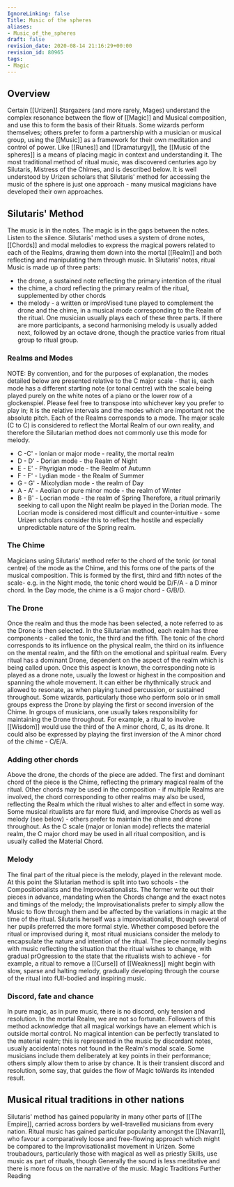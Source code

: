 ```yaml
---
IgnoreLinking: false
Title: Music of the spheres
aliases:
- Music_of_the_spheres
draft: false
revision_date: 2020-08-14 21:16:29+00:00
revision_id: 80965
tags:
- Magic
---
```


## Overview
Certain [[Urizen]] Stargazers (and more rarely, Mages) understand the complex resonance between the flow of [[Magic]] and Musical composition, and use this to form the basis of their Rituals. Some wizards perform themselves; others prefer to form a partnership with a musician or musical group, using the [[Music]] as a framework for their own meditation and control of power.
Like [[Runes]] and [[Dramaturgy]], the [[Music of the spheres]] is a means of placing magic in context and understanding it. The most traditional method of ritual music, was discovered centuries ago by Silutaris, Mistress of the Chimes, and is described below. It is well understood by Urizen scholars that Silutaris' method for accessing the music of the sphere is just one approach - many musical magicians have developed their own approaches.
## Silutaris' Method
The music is in the notes. The magic is in the gaps between the notes. Listen to the silence.
Silutaris' method uses a system of drone notes, [[Chords]] and modal melodies to express the magical powers related to each of the Realms, drawing them down into the mortal [[Realm]] and both reflecting and manipulating them through music. In Silutaris' notes, ritual Music is made up of three parts: 
* the drone, a sustained note reflecting the primary intention of the ritual
* the chime, a chord reflecting the primary realm of the ritual, supplemented by other chords
* the melody - a written or improVised tune played to complement the drone and the chime, in a musical mode corresponding to the Realm of the ritual.
One musician usually plays each of these three parts. If there are more participants, a second harmonising melody is usually added next, followed by an octave drone, though the practice varies from ritual group to ritual group. 
### Realms and Modes
NOTE: By convention, and for the purposes of explanation, the modes detailed below are presented relative to the C major scale - that is, each mode has a different starting note (or tonal centre) with the scale being played purely on the white notes of a piano or the lower row of a glockenspiel. Please feel free to transpose into whichever key you prefer to play in; it is the relative intervals and the modes which are important not the absolute pitch.
Each of the Realms corresponds to a mode. The major scale (C to C) is considered to reflect the Mortal Realm of our own reality, and therefore the Silutarian method does not commonly use this mode for melody.
* C -C' - Ionian or major mode - reality, the mortal realm
* D - D' - Dorian mode - the Realm of Night
* E - E' - Phyrigian mode - the Realm of Autumn
* F - F' - Lydian mode - the Realm of Summer
* G - G' - Mixolydian mode - the realm of Day
* A - A' - Aeolian or pure minor mode - the realm of Winter
* B - B' - Locrian mode - the realm of Spring
Therefore, a ritual primarily seeking to call upon the Night realm be played in the Dorian mode. The Locrian mode is considered most difficult and counter-intuitive - some Urizen scholars consider this to reflect the hostile and especially unpredictable nature of the Spring realm.
### The Chime
Magicians using Silutaris' method refer to the chord of the tonic (or tonal centre) of the mode as the Chime, and this forms one of the parts of the musical composition. This is formed by the first, third and fifth notes of the scale- e.g. in the Night mode, the tonic chord would be D/F/A - a D minor chord. In the Day mode, the chime is a G major chord - G/B/D.
### The Drone
Once the realm and thus the mode has been selected, a note referred to as the Drone is then selected. In the Silutarian method, each realm has three components - called the tonic, the third and the fifth. The tonic of the chord corresponds to its influence on the physical realm, the third on its influence on the mental realm, and the fifth on the emotional and spiritual realm. Every ritual has a dominant Drone, dependent on the aspect of the realm which is being called upon. Once this aspect is known, the corresponding note is played as a drone note, usually the lowest or highest in the composition and spanning the whole movement. It can either be rhythmically struck and allowed to resonate, as when playing tuned percussion, or sustained throughout. Some wizards, particularly those who perform solo or in small groups express the Drone by playing the first or second inversion of the Chime. In groups of musicians, one usually takes responsibility for maintaining the Drone throughout. 
For example, a ritual to involve [[Wisdom]] would use the third of the A minor chord, C, as its drone. It could also be expressed by playing the first inversion of the A minor chord of the chime - C/E/A.
### Adding other chords
Above the drone, the chords of the piece are added. The first and dominant chord of the piece is the Chime, reflecting the primary magical realm of the ritual. Other chords may be used in the composition - if multiple Realms are involved, the chord corresponding to other realms may also be used, reflecting the Realm which the ritual wishes to alter and effect in some way. Some musical ritualists are far more fluid, and improvise Chords as well as melody (see below) - others prefer to maintain the chime and drone throughout. 
As the C scale (major or Ionian mode) reflects the material realm, the C major chord may be used in all ritual composition, and is usually called the Material Chord.
### Melody
The final part of the ritual piece is the melody, played in the relevant mode. At this point the Silutarian method is split into two schools - the Compositionalists and the Improvisationalists. The former write out their pieces in advance, mandating when the Chords change and the exact notes and timings of the melody; the Improvisationalists prefer to simply allow the Music to flow through them and be affected by the variations in magic at the time of the ritual. Silutaris herself was a improvisationalist, though several of her pupils preferred the more formal style.
Whether composed before the ritual or improvised during it, most ritual musicians consider the melody to encapsulate the nature and intention of the ritual. The piece normally begins with music reflecting the situation that the ritual wishes to change, with gradual prOgression to the state that the ritualists wish to achieve - for example, a ritual to remove a [[Curse]] of [[Weakness]] might begin with slow, sparse and halting melody, gradually developing through the course of the ritual into fUll-bodied and inspiring music.
### Discord, fate and chance
In pure magic, as in pure music, there is no discord, only tension and resolution. In the mortal Realm, we are not so fortunate.
Followers of this method acknowledge that all magical workings have an element which is outside mortal control. No magical intention can be perfectly translated to the material realm; this is represented in the music by discordant notes, usually accidental notes not found in the Realm's modal scale. Some musicians include them deliberately at key points in their performance; others simply allow them to arise by chance. It is their transient discord and resolution, some say, that guides the flow of Magic toWards its intended result.
## Musical ritual traditions in other nations
Silutaris' method has gained popularity in many other parts of [[The Empire]], carried across borders by well-travelled musicians from every nation. Ritual music has gained particular popularity amongst the [[Navarr]], who favour a comparatively loose and free-flowing approach which might be compared to the Improvisationalist movement in Urizen. Some troubadours, particularly those with magical as well as priestly Skills, use music as part of rituals, though Generally the sound is less meditative and there is more focus on the narrative of the music.
Magic Traditions Further Reading